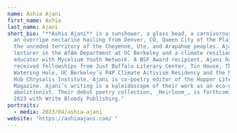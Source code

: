 ```yaml
---
name: Ashia Ajani
first_name: Ashia
last_name: Ajani
short_bio: "**Ashia Ajani** is a sunshower, a glass bead, a carnivorous plant,
  an overripe nectarine hailing from Denver, CO, Queen City of the Plains and
  the unceded territory of the Cheyenne, Ute, and Arapahoe peoples. Ajani is a
  lecturer in the AfAm Department at UC Berkeley and a climate resilient schools
  educator with Mycelium Youth Network. A BSF Award recipient, Ajani has
  received fellowships from Just Buffalo Literary Center, Tin House, The
  Watering Hole, UC Berkeley’s P4P Climate Activism Residency and the Milkweed
  Hub Chrysalis Institute. Ajani is co-poetry editor of the Hopper Literary
  Magazine. Ajani’s writing is a kaleidoscope of their work as an eco-griot and
  abolitionist. Their debut poetry collection, _Heirloom_, is forthcoming April
  2023 with Write Bloody Publishing."
portraits:
  - media: 2023/04/ashia-ajani
website: "https://ashiaajani.com/ "
---
```

